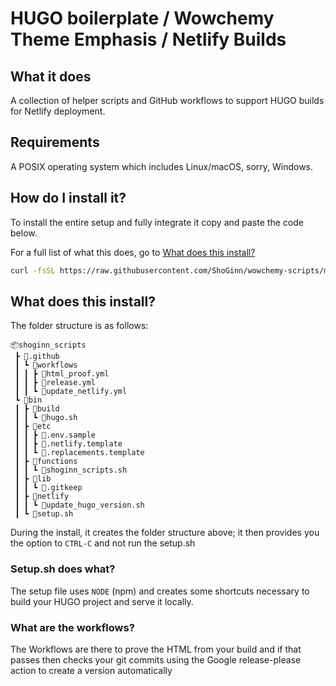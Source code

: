 # HUGO boilerplate / Wowchemy Theme Emphasis / Netlify Builds

## What it does

A collection of helper scripts and GitHub workflows to support HUGO builds for Netlify deployment.

## Requirements

A POSIX operating system which includes Linux/macOS, sorry, Windows.

## How do I install it?

To install the entire setup and fully integrate it copy and paste the code below.

For a full list of what this does, go to [What does this install?](#what-does-this-install)

```sh
curl -fsSL https://raw.githubusercontent.com/ShoGinn/wowchemy-scripts/main/install.sh | bash
```

## What does this install?

The folder structure is as follows:

```generic
📦shoginn_scripts
 ┣ 📂.github
 ┃ ┗ 📂workflows
 ┃ ┃ ┣ 📜html_proof.yml
 ┃ ┃ ┣ 📜release.yml
 ┃ ┃ ┗ 📜update_netlify.yml
 ┗ 📂bin
 ┃ ┣ 📂build
 ┃ ┃ ┗ 📜hugo.sh
 ┃ ┣ 📂etc
 ┃ ┃ ┣ 📜.env.sample
 ┃ ┃ ┣ 📜.netlify.template
 ┃ ┃ ┗ 📜.replacements.template
 ┃ ┣ 📂functions
 ┃ ┃ ┗ 📜shoginn_scripts.sh
 ┃ ┣ 📂lib
 ┃ ┃ ┗ 📜.gitkeep
 ┃ ┣ 📂netlify
 ┃ ┃ ┗ 📜update_hugo_version.sh
 ┃ ┗ 📜setup.sh
 ```

During the install, it creates the folder structure above; it then provides you the option to `CTRL-C` and not run the setup.sh

### Setup.sh does what?

The setup file uses `NODE` (npm) and creates some shortcuts necessary to build your HUGO project and serve it locally.

### What are the workflows?

The Workflows are there to prove the HTML from your build and if that passes then checks your git commits using the Google release-please action to create a version automatically
